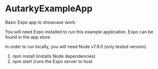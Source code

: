 # AutarkyExampleApp
Basic Expo app to showcase work.

You will need Expo installed to run this example application.   Expo can be found in the app store.

In order to run locally, you will need Node v7.9.0 (only tested version).
1. npm install (installs Node dependencies)
2. npm start (runs the Expo server to host 
